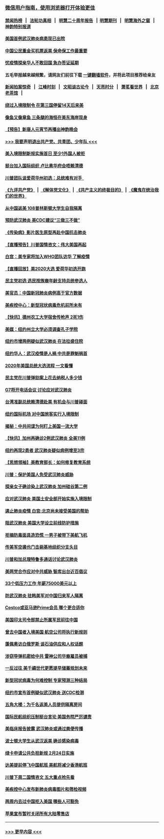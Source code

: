 ### [微信用户指南，使用浏览器打开体验更佳](https://github.com/gfw-breaker/banned-news1/blob/master/indexes/wechat-guide.md?t=0)
#### [禁闻热榜](热点新闻.md?t=0)  &nbsp;&nbsp;|&nbsp;&nbsp; [法轮功真相](https://github.com/gfw-breaker/truth/blob/master/README.md?t=0) &nbsp;&nbsp;|&nbsp;&nbsp; [明慧二十周年报告](https://github.com/gfw-breaker/mh-reports/blob/master/README.md?t=0) &nbsp;&nbsp;|&nbsp;&nbsp;[明慧期刊](https://github.com/gfw-breaker/mh-qikan) &nbsp;&nbsp;|&nbsp;&nbsp; [明慧海外之窗](https://github.com/gfw-breaker/mh-news/blob/master/README.md?t=0) &nbsp;&nbsp;|&nbsp;&nbsp; [神韵特别报道](https://github.com/gfw-breaker/mh-news/blob/master/shenyun.md?t=0)
#### [美国首例武汉肺炎病患现已出院](../pages/nsc412/n11842740.md?t=02041701) 
#### [中国公民重金买机票返美  保命保工作最重要](../pages/nsc412/n11843282.md?t=02041701) 
#### [忧疫情探亲华人不敢回国  急办签证延期](../pages/nsc412/n11843344.md?t=02041701) 
#### 五毛举报越来越频繁，请网友们前往下载 [一键翻墙软件](https://github.com/gfw-breaker/ssr-accounts)，并将此项目推荐给亲友
#### [新闻拍案惊奇](https://github.com/gfw-breaker/banned-news1/blob/master/pages/link4.md) &nbsp;&nbsp;|&nbsp;&nbsp; [江峰时刻](https://github.com/gfw-breaker/banned-news1/blob/master/pages/link4.md) &nbsp;&nbsp;|&nbsp;&nbsp; [文昭谈古论今](https://github.com/gfw-breaker/banned-news1/blob/master/pages/link4.md) &nbsp;&nbsp;|&nbsp;&nbsp; [天亮时分](https://github.com/gfw-breaker/banned-news1/blob/master/pages/link4.md) &nbsp;&nbsp;|&nbsp;&nbsp; [萧茗看世界](https://github.com/gfw-breaker/banned-news1/blob/master/pages/link4.md) &nbsp;&nbsp;|&nbsp;&nbsp; [北京老茶馆](https://github.com/gfw-breaker/banned-news1/blob/master/pages/link4.md) &nbsp;&nbsp;|&nbsp;&nbsp; 
#### [绕过入境限制令  在第三国停留14天后来美](../pages/nsc412/n11843341.md?t=02041701) 
#### [像鱼又像章鱼 三条腿的海怪在美东海岸现身](../pages/nsc412/n11843092.md?t=02041701) 
#### [【预告】新唐人元宵节再播出神韵晚会](../pages/nsc412/n11843192.md?t=02041701) 
#### [>>> 我要声明退出共产党、共青团、少年队 <<<](https://github.com/begood0513/goodnews/blob/master/quit/letter.md) 
#### [美入境限制新规实施首日 至少1外国人被拒](../pages/nsc412/n11843058.md?t=02041701) 
#### [挺台加入国际组织 卢比奥华府会唔赖清德](../pages/nsc412/n11843023.md?t=02041701) 
#### [川普团队谈爱荷华州初选：总统难有对手  ](../pages/nsc412/n11842867.md?t=02041701) 
#### [《九评共产党》](https://github.com/begood0513/9ping.md/blob/master/README.md) &nbsp;|&nbsp; [《解体党文化》](../../../../jtdwh.md/blob/master/README.md)  &nbsp;|&nbsp; [《共产主义的终极目的》](../../../../gczydzjmd.md/blob/master/README.md) &nbsp;|&nbsp; [《魔鬼在统治我们的世界》](../../../../mgztzwmdsj.md/blob/master/README.md) 
#### [从中国返美 108普林斯顿大学生自我隔离](../pages/nsc412/n11842714.md?t=02041701) 
#### [预防武汉肺炎 美CDC建议“三做三不做”](../pages/nsc412/n11842700.md?t=02041701) 
#### [《传染病》影片医生原型再赴中国抗击肺炎](../pages/nsc412/n11842626.md?t=02041701) 
#### [【直播预告】川普国情咨文：伟大美国再起](../pages/nsc412/n11842079.md?t=02041701) 
#### [白宫：美专家将加入WHO团队访华 了解疫情](../pages/nsc412/n11842198.md?t=02041701) 
#### [【直播回放】美2020大选 爱荷华初选开跑](../pages/nsc412/n11841820.md?t=02041701) 
#### [民主党初选 选民按族裔年龄支持总统参选人](../pages/nsc412/n11842239.md?t=02041701) 
#### [美官员：中国新冠肺炎病例高于官方数据](../pages/nsc412/n11842452.md?t=02041701) 
#### [美疾控中心：新型冠状病毒危机前所未有](../pages/nsc412/n11842406.md?t=02041701) 
#### [【快讯】德州农工大学宿舍传枪声 2死1伤](../pages/nsc412/n11842279.md?t=02041701) 
#### [美媒：纽约州立大学必须调查孔子学院](../pages/nsc412/n11840637.md?t=02041701) 
#### [纽约市增两例疑似武汉肺炎 在法拉盛住院](../pages/nsc412/n11840625.md?t=02041701) 
#### [纽约华人：武汉疫情是人祸 中共是罪魁祸首](../pages/nsc412/n11840631.md?t=02041701) 
#### [2020年美国总统大选流程 一文看懂](../pages/nsc412/n11842056.md?t=02041701) 
#### [民主党在川普弹劾案上花去纳税人多少钱](../pages/nsc412/n11841941.md?t=02041701) 
#### [G7将开电话会议 讨论应对武汉肺炎](../pages/nsc412/n11841658.md?t=02041701) 
#### [台湾准副总统赖清德赴美 有机会与川普碰面](../pages/nsc412/n11841332.md?t=02041701) 
#### [纽约国际机场  对中国旅客实行入境限制](../pages/nsc412/n11840619.md?t=02041701) 
#### [揭秘：中共间谍为何盯上美国一流大学](../pages/nsc412/n11840270.md?t=02041701) 
#### [【快讯】加州再确诊2例武汉肺炎 全美11例](../pages/nsc412/n11840339.md?t=02041701) 
#### [纽约再现2患者 武汉肺炎疑似病例增至3宗](../pages/nsc412/n11840010.md?t=02041701) 
#### [【思想领袖】美教育部长：如何修复教育系统](../pages/nsc412/n11690865.md?t=02041701) 
#### [川普：保护美国人免受武汉肺炎威胁](../pages/nsc412/n11839718.md?t=02041701) 
#### [探亲女子确诊染上武汉肺炎 加州硅谷第二例](../pages/nsc412/n11839784.md?t=02041701) 
#### [应对武汉肺炎 美国土安全部开始实施入境限制](../pages/nsc412/n11839729.md?t=02041701) 
#### [遏止肺炎疫情 白宫:北京尚未接受美国的帮助](../pages/nsc412/n11839660.md?t=02041701) 
#### [阻武汉肺炎 美国大学设立前线防护措施](../pages/nsc412/n11839479.md?t=02041701) 
#### [拒摘防毒面具造恐慌 一男子被带下美航飞机](../pages/nsc412/n11839455.md?t=02041701) 
#### [传美军空袭也门击毙基地组织分支头目](../pages/nsc412/n11839210.md?t=02041701) 
#### [川普和加总理特鲁多通话讨论武汉肺炎](../pages/nsc412/n11839128.md?t=02041701) 
#### [美两党合作应对中共威胁 智库出台近百倡议](../pages/nsc412/n11838437.md?t=02041701) 
#### [33个低压力工作 年薪75000美元以上](../pages/nsc412/n11834441.md?t=02041701) 
#### [防武汉肺炎 驻韩美军对中国归来军人隔离](../pages/nsc412/n11838970.md?t=02041701) 
#### [Costco或亚马逊Prime会员 哪个更合适你](../pages/nsc412/n11834459.md?t=02041701) 
#### [美国印太司令部禁止所属军民前往中国](../pages/nsc412/n11838418.md?t=02041701) 
#### [曾去中国者入境美国 航空公司将执行新规则](../pages/nsc412/n11838375.md?t=02041701) 
#### [蓬佩奥访白俄罗斯 谈石油供应和人权话题](../pages/nsc412/n11838242.md?t=02041701) 
#### [涉窃导弹机密给中共 雷神公司华裔雇员被捕](../pages/nsc412/n11838129.md?t=02041701) 
#### [一反过往 美千禧世代更愿提早储蓄规划未来](../pages/nsc412/n11837601.md?t=02041701) 
#### [新型冠状病毒为何难控制 专家预测三种结局](../pages/nsc412/n11838002.md?t=02041701) 
#### [纽约市宣布首例疑似武汉肺炎 送CDC检测](../pages/nsc412/n11837852.md?t=02041701) 
#### [五角大楼：为千名返美人员提供隔离房间](../pages/nsc412/n11837831.md?t=02041701) 
#### [国际民航组织压制挺台言论 美国务院严厉谴责](../pages/nsc412/n11837791.md?t=02041701) 
#### [美临床报告披露 武汉肺炎或通过粪便传播](../pages/nsc412/n11837626.md?t=02041701) 
#### [波士顿大学生从武汉返美 确诊感染病毒](../pages/nsc412/n11837580.md?t=02041701) 
#### [绿卡申请公共负担新规 2月24日实施](../pages/nsc412/n11836634.md?t=02041701) 
#### [达美提前停飞中国航班 美航将减少香港航班](../pages/nsc412/n11837649.md?t=02041701) 
#### [川普下周二国情咨文 五大重点抢先看](../pages/nsc412/n11837512.md?t=02041701) 
#### [美疾控中心发布新肺炎病毒图片和筛检视频](../pages/nsc412/n11837491.md?t=02041701) 
#### [两周内去过中国拒入美国 哪些人可豁免](../pages/nsc412/n11837400.md?t=02041701) 
#### [苹果宣布暂时关闭所有大陆零售店](../pages/nsc412/n11837097.md?t=02041701) 

----
#### [ >>> 更早内容 <<< ](../indexes/nsc412-earlier.md)
